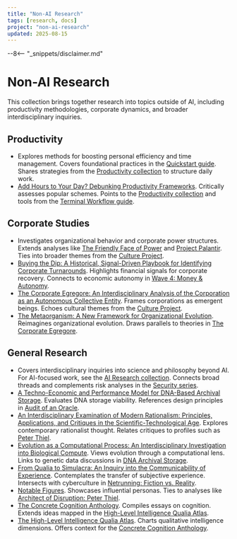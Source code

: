 ```yaml
---
title: "Non-AI Research"
tags: [research, docs]
project: "non-ai-research"
updated: 2025-08-15
---
```


--8<-- "_snippets/disclaimer.md"

# Non-AI Research

This collection brings together research into topics outside of AI, including productivity methodologies, corporate dynamics, and broader interdisciplinary inquiries.

## Productivity
- Explores methods for boosting personal efficiency and time management.
  Covers foundational practices in the [Quickstart guide](../quickstart.md).
  Shares strategies from the [Productivity collection](../productivity/index.md) to structure daily work.
- [Add Hours to Your Day? Debunking Productivity Frameworks](add-hours-to-your-day.md).
  Critically assesses popular schemes.
  Points to the [Productivity collection](../productivity/index.md) and tools from the [Terminal Workflow guide](../terminal-workflow/index.md).

## Corporate Studies
- Investigates organizational behavior and corporate power structures.
  Extends analyses like [The Friendly Face of Power](../friendly-face-of-power.md) and [Project Palantir](../project-palantir.md).
  Ties into broader themes from the [Culture Project](../culture-project/index.md).
- [Buying the Dip: A Historical, Signal-Driven Playbook for Identifying Corporate Turnarounds](buying-the-dip-playbook.md).
  Highlights financial signals for corporate recovery.
  Connects to economic autonomy in [Wave 4: Money & Autonomy](../wave4-money-autonomy.md).
- [The Corporate Egregore: An Interdisciplinary Analysis of the Corporation as an Autonomous Collective Entity](corporate-egregore.md).
  Frames corporations as emergent beings.
  Echoes cultural themes from the [Culture Project](../culture-project/index.md).
- [The Metaorganism: A New Framework for Organizational Evolution](metaorganism.md).
  Reimagines organizational evolution.
  Draws parallels to theories in [The Corporate Egregore](corporate-egregore.md).

## General Research
- Covers interdisciplinary inquiries into science and philosophy beyond AI.
  For AI-focused work, see the [AI Research collection](../ai-research/index.md).
  Connects broad threads and complements risk analyses in the [Security series](../security/index.md).
- [A Techno-Economic and Performance Model for DNA-Based Archival Storage](dna-archival-storage-tepm.md).
  Evaluates DNA storage viability.
  References design principles in [Audit of an Oracle](../audit-of-an-oracle.md).
- [An Interdisciplinary Examination of Modern Rationalism: Principles, Applications, and Critiques in the Scientific-Technological Age](modern-rationalism.md).
  Explores contemporary rationalist thought.
  Relates critiques to profiles such as [Peter Thiel](../architect-of-disruption-peter-thiel.md).
- [Evolution as a Computational Process: An Interdisciplinary Investigation into Biological Compute](evolution-as-a-computational-process.md).
  Views evolution through a computational lens.
  Links to genetic data discussions in [DNA Archival Storage](dna-archival-storage-tepm.md).
- [From Qualia to Simulacra: An Inquiry into the Communicability of Experience](from-qualia-to-simulacra.md).
  Contemplates the transfer of subjective experience.
  Intersects with cyberculture in [Netrunning: Fiction vs. Reality](../netrunning-fiction-reality.md).
- [Notable Figures](inspiring-figures.md).
  Showcases influential personas.
  Ties to analyses like [Architect of Disruption: Peter Thiel](../architect-of-disruption-peter-thiel.md).
- [The Concrete Cognition Anthology](concrete-cognition-anthology.md).
  Compiles essays on cognition.
  Extends ideas mapped in the [High-Level Intelligence Qualia Atlas](high-level-intelligence-qualia-atlas.md).
- [The High-Level Intelligence Qualia Atlas](high-level-intelligence-qualia-atlas.md).
  Charts qualitative intelligence dimensions.
  Offers context for the [Concrete Cognition Anthology](concrete-cognition-anthology.md).
